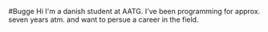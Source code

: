 #Bugge
Hi I'm a danish student at AATG.
I've been programming for approx. seven years atm. and want to persue a career in the field.
